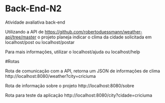# Back-End-N2
Atividade avaliativa back-end

Utilizando a API de https://github.com/robertoduessmann/weather-api/tree/master
o projeto planeja indicar o clima da cidade solicitada em localhost/post ou localhost/postar

Para mais informações, utilizar o localhost/ajuda ou localhost/help


#Rotas

Rota de comunicação com a API, retorna um JSON de informações de clima
http://localhost:8080/weather?city=criciuma


Rota de informação sobre o projeto
http://localhost:8080/sobre


Rota para teste da aplicação
http://localhost:8080/city?cidade=criciuma

